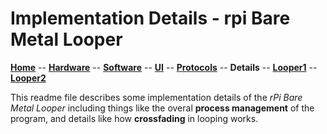 # Implementation Details - rpi Bare Metal Looper

**[Home](readme.md)** --
**[Hardware](hardware.md)** --
**[Software](software.md)** --
**[UI](ui.md)** --
**[Protocols](protocols.md)** --
**Details** --
**[Looper1](looper1.md)** --
**[Looper2](looper2.md)**

This readme file describes some
implementation details of the *rPi Bare Metal Looper* including things like
the overal **process management** of the program, and details like
how **crossfading** in looping works.
